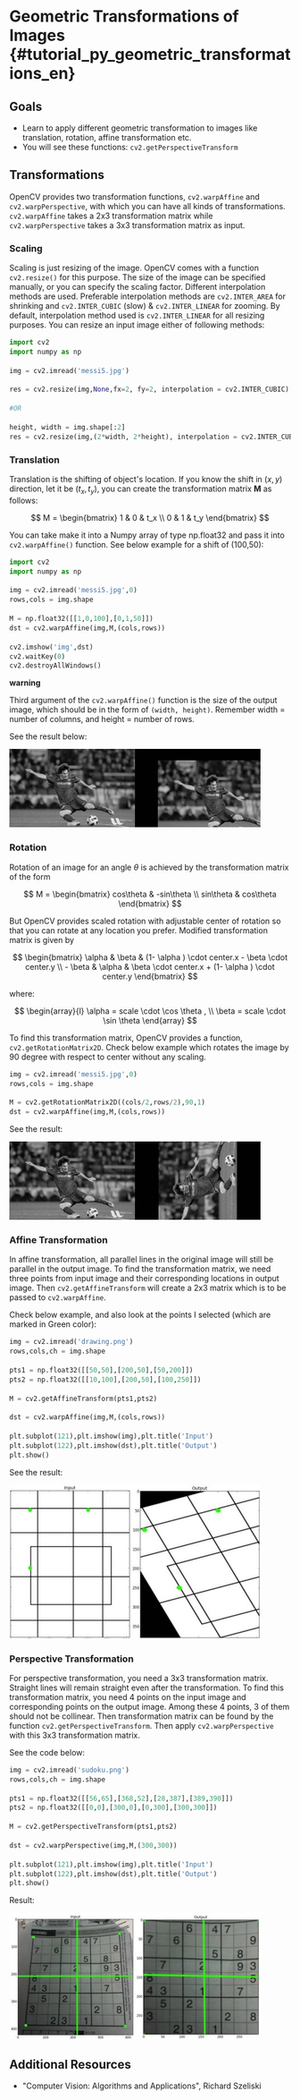 # Geometric Transformations of Images {#tutorial_py_geometric_transformations_en}

## Goals

- Learn to apply different geometric transformation to images like translation, rotation, affine transformation etc.
- You will see these functions: `cv2.getPerspectiveTransform`

## Transformations

OpenCV provides two transformation functions, `cv2.warpAffine` and `cv2.warpPerspective`, with which you can have all kinds of transformations. `cv2.warpAffine` takes a 2x3 transformation matrix while `cv2.warpPerspective` takes a 3x3 transformation matrix as input.

### Scaling

Scaling is just resizing of the image. OpenCV comes with a function `cv2.resize()` for this purpose. The size of the image can be specified manually, or you can specify the scaling factor.
Different interpolation methods are used. Preferable interpolation methods are `cv2.INTER_AREA` for shrinking and `cv2.INTER_CUBIC` (slow) & `cv2.INTER_LINEAR` for zooming. By default, interpolation method used is `cv2.INTER_LINEAR` for all resizing purposes. You can resize an input image either of following methods:
```python
import cv2
import numpy as np

img = cv2.imread('messi5.jpg')

res = cv2.resize(img,None,fx=2, fy=2, interpolation = cv2.INTER_CUBIC)

#OR

height, width = img.shape[:2]
res = cv2.resize(img,(2*width, 2*height), interpolation = cv2.INTER_CUBIC)
```
### Translation

Translation is the shifting of object's location. If you know the shift in $(x,y)$ direction, let it
be $(t_x,t_y)$, you can create the transformation matrix $\textbf{M}$ as follows:

$$
M = \begin{bmatrix} 1 & 0 & t_x \\ 0 & 1 & t_y  \end{bmatrix}
$$

You can take make it into a Numpy array of type np.float32 and pass it into `cv2.warpAffine()` function. See below example for a shift of (100,50):
```python
import cv2
import numpy as np

img = cv2.imread('messi5.jpg',0)
rows,cols = img.shape

M = np.float32([[1,0,100],[0,1,50]])
dst = cv2.warpAffine(img,M,(cols,rows))

cv2.imshow('img',dst)
cv2.waitKey(0)
cv2.destroyAllWindows()
```
**warning**

Third argument of the `cv2.warpAffine()` function is the size of the output image, which should be in the form of `(width, height)`. Remember width = number of columns, and height = number of rows.

See the result below:

![image](images/translation.jpg)

### Rotation

Rotation of an image for an angle $\theta$ is achieved by the transformation matrix of the form

$$
M = \begin{bmatrix} cos\theta & -sin\theta \\ sin\theta & cos\theta   \end{bmatrix}
$$

But OpenCV provides scaled rotation with adjustable center of rotation so that you can rotate at any location you prefer. Modified transformation matrix is given by

$$
\begin{bmatrix} \alpha &  \beta & (1- \alpha )  \cdot center.x -  \beta \cdot center.y \\ - \beta &  \alpha &  \beta \cdot center.x + (1- \alpha )  \cdot center.y \end{bmatrix}
$$

where:

$$
\begin{array}{l} \alpha =  scale \cdot \cos \theta , \\ \beta =  scale \cdot \sin \theta \end{array}
$$

To find this transformation matrix, OpenCV provides a function, `cv2.getRotationMatrix2D`. Check below example which rotates the image by 90 degree with respect to center without any scaling.
```python
img = cv2.imread('messi5.jpg',0)
rows,cols = img.shape

M = cv2.getRotationMatrix2D((cols/2,rows/2),90,1)
dst = cv2.warpAffine(img,M,(cols,rows))
```
See the result:

![image](images/rotation.jpg)

### Affine Transformation

In affine transformation, all parallel lines in the original image will still be parallel in the output image. To find the transformation matrix, we need three points from input image and their corresponding locations in output image. Then `cv2.getAffineTransform` will create a 2x3 matrix which is to be passed to `cv2.warpAffine`.

Check below example, and also look at the points I selected (which are marked in Green color):
```python
img = cv2.imread('drawing.png')
rows,cols,ch = img.shape

pts1 = np.float32([[50,50],[200,50],[50,200]])
pts2 = np.float32([[10,100],[200,50],[100,250]])

M = cv2.getAffineTransform(pts1,pts2)

dst = cv2.warpAffine(img,M,(cols,rows))

plt.subplot(121),plt.imshow(img),plt.title('Input')
plt.subplot(122),plt.imshow(dst),plt.title('Output')
plt.show()
```
See the result:

![image](images/affine.jpg)

### Perspective Transformation

For perspective transformation, you need a 3x3 transformation matrix. Straight lines will remain straight even after the transformation. To find this transformation matrix, you need 4 points on the input image and corresponding points on the output image. Among these 4 points, 3 of them should not be collinear. Then transformation matrix can be found by the function `cv2.getPerspectiveTransform`. Then apply `cv2.warpPerspective` with this 3x3 transformation matrix.

See the code below:
```python
img = cv2.imread('sudoku.png')
rows,cols,ch = img.shape

pts1 = np.float32([[56,65],[368,52],[28,387],[389,390]])
pts2 = np.float32([[0,0],[300,0],[0,300],[300,300]])

M = cv2.getPerspectiveTransform(pts1,pts2)

dst = cv2.warpPerspective(img,M,(300,300))

plt.subplot(121),plt.imshow(img),plt.title('Input')
plt.subplot(122),plt.imshow(dst),plt.title('Output')
plt.show()
```
Result:

![image](images/perspective.jpg)

## Additional Resources

-  "Computer Vision: Algorithms and Applications", Richard Szeliski
